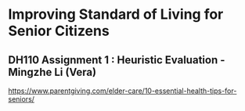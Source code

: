# Improving Standard of Living for Senior Citizens
## DH110 Assignment 1 : Heuristic Evaluation - Mingzhe Li (Vera)

https://www.parentgiving.com/elder-care/10-essential-health-tips-for-seniors/
